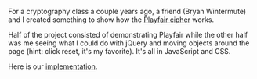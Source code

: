 <!---
    Date: 2012-05-03
-->
For a cryptography class a couple years ago, a friend (Bryan Wintermute) and I created something to show how the [Playfair cipher](http://en.wikipedia.org/wiki/Playfair_cipher "playfair cipher on Wikipedia") works.

Half of the project consisted of demonstrating Playfair while the other half was me seeing what I could do with jQuery and moving objects around the page (hint: click reset, it's my favorite). It's all in JavaScript and CSS.

Here is our [implementation](/pages/playfair/ "playfair implementation").
